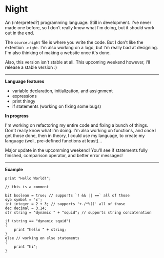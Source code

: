 # Night

An (interpreted?) programming language. Still in development. I've never made one before, so I don't really know what I'm doing, but it should work out in the end.

The `source.night` file is where you write the code. But I don't like the extention `.night`. I'm also working on a logo, but I'm really bad at designing. I'm also thinking of making a website once it's done.

Also, this version isn't stable at all. This upcoming weekend however, I'll release a stable version :)

---

**Language features**

- variable declaration, initialization, and assignment
- expressions
- print thingy
- if statements (working on fixing some bugs)

**In progress**

I'm working on refactoring my entire code and fixing a bunch of things. Don't really know what I'm doing. I'm also working on functions, and once I get those done, then in theory, I could use my language, to create my language (well, pre-defined functions at least)...

Major update in the upcomming weekend! You'll see if statements fully finished, comparison operator, and better error messages!

---

**Example**

```
print "Hello World!";

// this is a comment

bit boolean = true; // supports `! && || ==` all of those
syb symbol = 'c';
int integer = 2 + 3; // supports '+-/*%()' all of those
dec decimal = 3.14;
str string = "dynamic " + "squid"; // supports string concatenation

if (string == "dynamic squid")
{
    print "hello " + string;
}
else // working on else statements
{
    print "hi";
}
```
